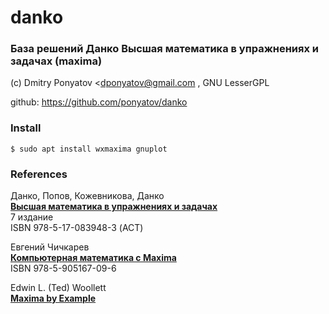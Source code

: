 # danko
### База решений Данко Высшая математика в упражнениях и задачах (maxima)

(c) Dmitry Ponyatov <<dponyatov@gmail.com> , GNU LesserGPL

github: https://github.com/ponyatov/danko

### Install

```
$ sudo apt install wxmaxima gnuplot
```

### References

Данко, Попов, Кожевникова, Данко
<br>
__[Высшая математика в упражнениях и задачах](https://www.ozon.ru/context/detail/id/27550427/)__
<br>
7 издание
<br>
ISBN 978-5-17-083948-3 (АСТ)

Евгений Чичкарев
<br>
__[Компьютерная математика с Maxima](https://www.altlinux.org/Images/0/0b/MaximaBook.pdf)__
<br>
ISBN 978-5-905167-09-6

Edwin L. (Ted) Woollett
<br>
__[Maxima by Example](https://web.csulb.edu/~woollett/)__

<br>
<br>
<br>
